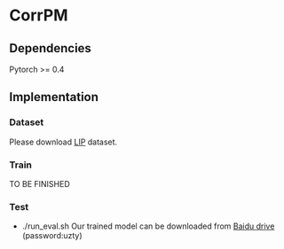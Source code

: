 # CorrPM

## Dependencies
Pytorch >= 0.4

## Implementation
### Dataset
Please download [LIP](http://sysu-hcp.net/lip/overview.php) dataset.
### Train
TO BE FINISHED

### Test
- ./run_eval.sh
Our trained model can be downloaded from [Baidu drive](https://pan.baidu.com/s/1XEXfR7--9eqUIn_LnJTlYA) (password:uzty) 


